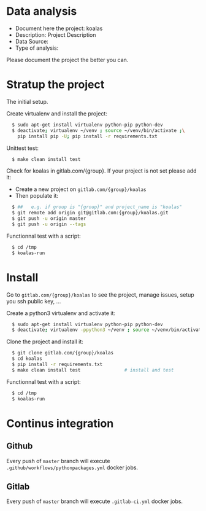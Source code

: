 # Data analysis
- Document here the project: koalas
- Description: Project Description
- Data Source:
- Type of analysis:

Please document the project the better you can.

# Stratup the project

The initial setup.

Create virtualenv and install the project:
```bash
  $ sudo apt-get install virtualenv python-pip python-dev
  $ deactivate; virtualenv ~/venv ; source ~/venv/bin/activate ;\
    pip install pip -U; pip install -r requirements.txt
```

Unittest test:
```bash
  $ make clean install test
```

Check for koalas in gitlab.com/{group}.
If your project is not set please add it:

- Create a new project on `gitlab.com/{group}/koalas`
- Then populate it:

```bash
  $ ##   e.g. if group is "{group}" and project_name is "koalas"
  $ git remote add origin git@gitlab.com:{group}/koalas.git
  $ git push -u origin master
  $ git push -u origin --tags
```

Functionnal test with a script:
```bash
  $ cd /tmp
  $ koalas-run
```
# Install
Go to `gitlab.com/{group}/koalas` to see the project, manage issues,
setup you ssh public key, ...

Create a python3 virtualenv and activate it:
```bash
  $ sudo apt-get install virtualenv python-pip python-dev
  $ deactivate; virtualenv -ppython3 ~/venv ; source ~/venv/bin/activate
```

Clone the project and install it:
```bash
  $ git clone gitlab.com/{group}/koalas
  $ cd koalas
  $ pip install -r requirements.txt
  $ make clean install test                # install and test
```
Functionnal test with a script:
```bash
  $ cd /tmp
  $ koalas-run
``` 

# Continus integration
## Github 
Every push of `master` branch will execute `.github/workflows/pythonpackages.yml` docker jobs.
## Gitlab
Every push of `master` branch will execute `.gitlab-ci.yml` docker jobs.
